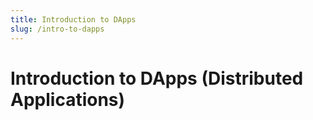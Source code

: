 ```yaml
---
title: Introduction to DApps
slug: /intro-to-dapps
---
```


# Introduction to DApps (Distributed Applications)
